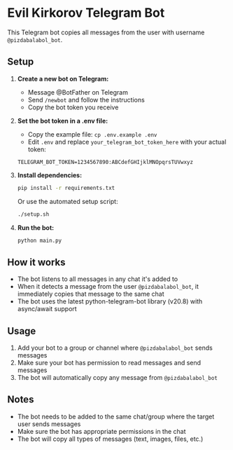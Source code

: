 # Evil Kirkorov Telegram Bot

This Telegram bot copies all messages from the user with username `@pizdabalabol_bot`.

## Setup

1. **Create a new bot on Telegram:**

   - Message @BotFather on Telegram
   - Send `/newbot` and follow the instructions
   - Copy the bot token you receive

2. **Set the bot token in a .env file:**

   - Copy the example file: `cp .env.example .env`
   - Edit `.env` and replace `your_telegram_bot_token_here` with your actual token:

   ```
   TELEGRAM_BOT_TOKEN=1234567890:ABCdefGHIjklMNOpqrsTUVwxyz
   ```

3. **Install dependencies:**

   ```bash
   pip install -r requirements.txt
   ```

   Or use the automated setup script:

   ```bash
   ./setup.sh
   ```

4. **Run the bot:**
   ```bash
   python main.py
   ```

## How it works

- The bot listens to all messages in any chat it's added to
- When it detects a message from the user `@pizdabalabol_bot`, it immediately copies that message to the same chat
- The bot uses the latest python-telegram-bot library (v20.8) with async/await support

## Usage

1. Add your bot to a group or channel where `@pizdabalabol_bot` sends messages
2. Make sure your bot has permission to read messages and send messages
3. The bot will automatically copy any message from `@pizdabalabol_bot`

## Notes

- The bot needs to be added to the same chat/group where the target user sends messages
- Make sure the bot has appropriate permissions in the chat
- The bot will copy all types of messages (text, images, files, etc.)

